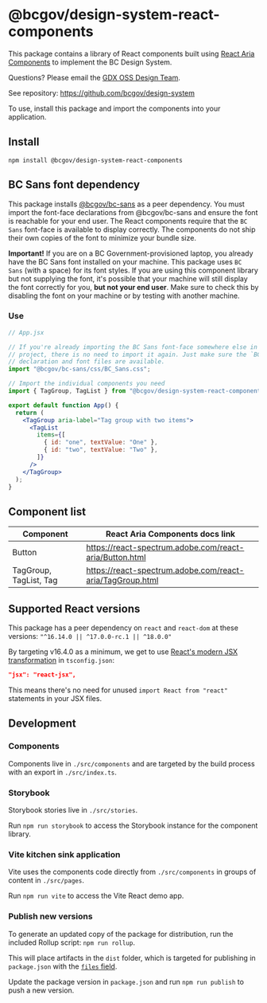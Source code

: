 # @bcgov/design-system-react-components

This package contains a library of React components built using [React Aria Components](https://react-spectrum.adobe.com/react-aria/react-aria-components.html) to implement the BC Design System.

Questions? Please email the <a href="mailto:DesignSystem@gov.bc.ca">GDX OSS Design Team</a>.

See repository: https://github.com/bcgov/design-system

To use, install this package and import the components into your application.

## Install

`npm install @bcgov/design-system-react-components`

## BC Sans font dependency

This package installs [@bcgov/bc-sans](https://www.npmjs.com/package/@bcgov/bc-sans) as a peer dependency. You must import the font-face declarations from @bcgov/bc-sans and ensure the font is reachable for your end user. The React components require that the `BC Sans` font-face is available to display correctly. The components do not ship their own copies of the font to minimize your bundle size.

**Important!** If you are on a BC Government-provisioned laptop, you already have the BC Sans font installed on your machine. This package uses `BC Sans` (with a space) for its font styles. If you are using this component library but not supplying the font, it's possible that your machine will still display the font correctly for you, **but not your end user**. Make sure to check this by disabling the font on your machine or by testing with another machine.

### Use

```jsx
// App.jsx

// If you're already importing the BC Sans font-face somewhere else in your
// project, there is no need to import it again. Just make sure the `BC Sans`
// declaration and font files are available.
import "@bcgov/bc-sans/css/BC_Sans.css";

// Import the individual components you need
import { TagGroup, TagList } from "@bcgov/design-system-react-components";

export default function App() {
  return (
    <TagGroup aria-label="Tag group with two items">
      <TagList
        items={[
          { id: "one", textValue: "One" },
          { id: "two", textValue: "Two" },
        ]}
      />
    </TagGroup>
  );
}
```

## Component list

| Component              | React Aria Components docs link                           |
| ---------------------- | --------------------------------------------------------- |
| Button                 | https://react-spectrum.adobe.com/react-aria/Button.html   |
| TagGroup, TagList, Tag | https://react-spectrum.adobe.com/react-aria/TagGroup.html |

## Supported React versions

This package has a peer dependency on `react` and `react-dom` at these versions: `"^16.14.0 || ^17.0.0-rc.1 || ^18.0.0"`

By targeting v16.4.0 as a minimum, we get to use [React's modern JSX transformation](https://legacy.reactjs.org/blog/2020/09/22/introducing-the-new-jsx-transform.html) in `tsconfig.json`:

```json
"jsx": "react-jsx",
```

This means there's no need for unused `import React from "react"` statements in your JSX files.

## Development

### Components

Components live in `./src/components` and are targeted by the build process with an export in `./src/index.ts`.

### Storybook

Storybook stories live in `./src/stories`.

Run `npm run storybook` to access the Storybook instance for the component library.

### Vite kitchen sink application

Vite uses the components code directly from `./src/components` in groups of content in `./src/pages`.

Run `npm run vite` to access the Vite React demo app.

### Publish new versions

To generate an updated copy of the package for distribution, run the included Rollup script: `npm run rollup`.

This will place artifacts in the `dist` folder, which is targeted for publishing in `package.json` with the [`files` field](https://docs.npmjs.com/cli/v10/configuring-npm/package-json#files).

Update the package version in `package.json` and run `npm run publish` to push a new version.

